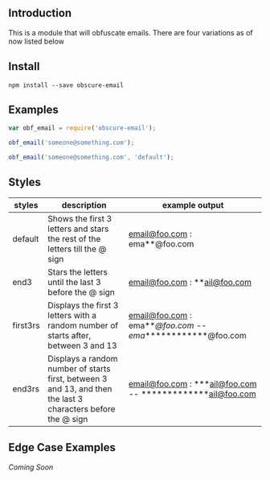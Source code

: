 ## Introduction

This is a module that will obfuscate emails. There are four variations as of now listed below

## Install

```
npm install --save obscure-email
```

## Examples

```javascript
var obf_email = require('obscure-email');

obf_email('someone@something.com');

obf_email('someone@something.com', 'default');
```

## Styles

styles | description | example output
------ | ----------- | --------------
default | Shows the first 3 letters and stars the rest of the letters till the @ sign | email@foo.com : ema**@foo.com
end3 | Stars the letters until the last 3 before the @ sign | email@foo.com : **ail@foo.com
first3rs | Displays the first 3 letters with a random number of starts after, between 3 and 13 | email@foo.com : ema*\**@foo.com -- ema*************@foo.com
end3rs | Displays a random number of starts first, between 3 and 13, and then the last 3 characters before the @ sign | email@foo.com : *\**ail@foo.com -- *************ail@foo.com

## Edge Case Examples

*Coming Soon*